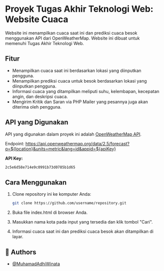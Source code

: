 # Proyek Tugas Akhir Teknologi Web: Website Cuaca

Website ini menampilkan cuaca saat ini dan prediksi cuaca besok menggunakan API dari OpenWeatherMap. Website ini dibuat untuk memenuhi Tugas Akhir Teknologi Web.

## Fitur

- Menampilkan cuaca saat ini berdasarkan lokasi yang diinputkan pengguna.
- Menampilkan prediksi cuaca untuk besok berdasarkan lokasi yang diinputkan pengguna.
- Informasi cuaca yang ditampilkan meliputi suhu, kelembapan, kecepatan angin, dan deskripsi cuaca.
- Mengirim Kritik dan Saran via PHP Mailer yang pesannya juga akan diterima oleh pengguna.

## API yang Digunakan

API yang digunakan dalam proyek ini adalah [OpenWeatherMap API](https://api.openweathermap.org/data/2.5/forecast).

Endpoint: https://api.openweathermap.org/data/2.5/forecast?q=${location}&units=metric&lang=id&appid=${apiKey} 


**API Key:** 
  ```sh
2c5e6d58e714e9c0991b73d0785b1d65
```
## Cara Menggunakan

1. Clone repository ini ke komputer Anda:
   ```sh
   git clone https://github.com/username/repository.git

2. Buka file index.html di browser Anda.

3. Masukkan nama kota pada input yang tersedia dan klik tombol "Cari".

4. Informasi cuaca saat ini dan prediksi cuaca besok akan ditampilkan di layar.


## 🚀 Authors

- [@MuhamadAdhiWinata](https://www.github.com/MuhamadAdhiWinata)
